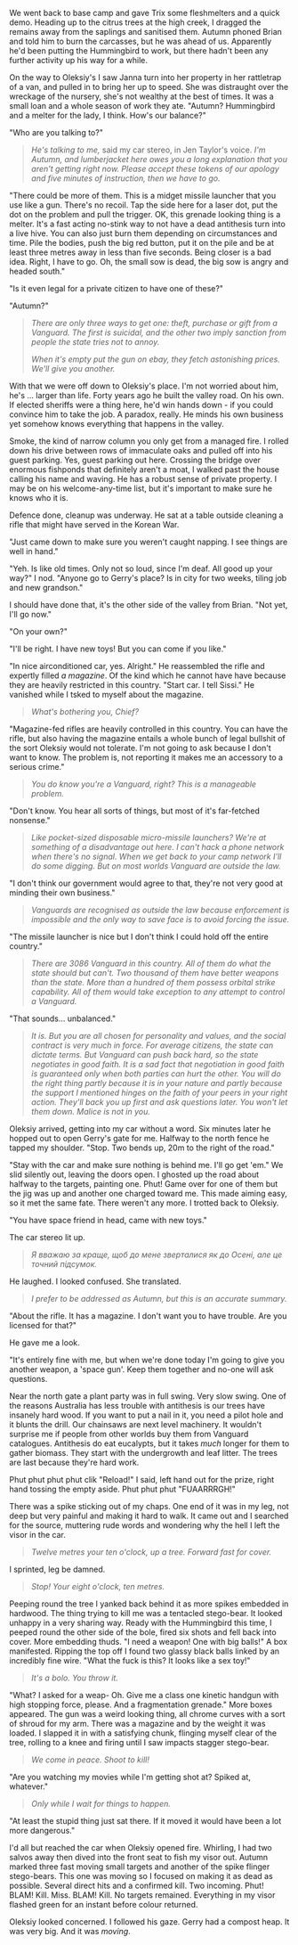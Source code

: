 We went back to base camp and gave Trix some fleshmelters and a quick demo. Heading up to the citrus trees at the high creek, I dragged the remains away from the saplings and sanitised them. Autumn phoned Brian and told him to burn the carcasses, but he was ahead of us. Apparently he'd been putting the Hummingbird to work, but there hadn't been any further activity up his way for a while.

On the way to Oleksiy's I saw Janna turn into her property in her rattletrap of a van, and pulled in to bring her up to speed. She was distraught over the wreckage of the nursery, she's not wealthy at the best of times. It was a small loan and a whole season of work they ate. "Autumn? Hummingbird and a melter for the lady, I think. How's our balance?" 

"Who are you talking to?"

> _He's talking to me,_ said my car stereo, in Jen Taylor's voice. _I'm Autumn, and lumberjacket here owes you a long explanation that you aren't getting right now. Please accept these tokens of our apology and five minutes of instruction, then we have to go._

"There could be more of them. This is a midget missile launcher that you use like a gun. There's no recoil. Tap the side here for a laser dot, put the dot on the problem and pull the trigger. OK, this grenade looking thing is a melter. It's a fast acting no-stink way to not have a dead antithesis turn into a live hive. You can also just burn them depending on circumstances and time. Pile the bodies, push the big red button, put it on the pile and be at least three metres away in less than five seconds. Being closer is a bad idea. Right, I have to go. Oh, the small sow is dead, the big sow is angry and headed south."

"Is it even legal for a private citizen to have one of these?"

"Autumn?"

> _There are only three ways to get one: theft, purchase or gift from a Vanguard. The first is suicidal, and the other two imply sanction from people the state tries not to annoy._
>
> _When it's empty put the gun on ebay, they fetch astonishing prices. We'll give you another._

With that we were off down to Oleksiy's place. I'm not worried about him, he's ... larger than life. Forty years ago he built the valley road. On his own. If elected sheriffs were a thing here, he'd win hands down - if you could convince him to take the job. A paradox, really. He minds his own business yet somehow knows everything that happens in the valley.

Smoke, the kind of narrow column you only get from a managed fire. I rolled down his drive between rows of immaculate oaks and pulled off into his guest parking. Yes, guest parking out here. Crossing the bridge over enormous fishponds that definitely aren't a moat, I walked past the house calling his name and waving. He has a robust sense of private property. I may be on his welcome-any-time list, but it's important to make sure he knows who it is.

Defence done, cleanup was underway. He sat at a table outside cleaning a rifle that might have served in the Korean War.

"Just came down to make sure you weren't caught napping. I see things are well in hand."

"Yeh. Is like old times. Only not so loud, since I'm deaf. All good up your way?" I nod. "Anyone go to Gerry's place? Is in city for two weeks, tiling job and new grandson."

I should have done that, it's the other side of the valley from Brian. "Not yet, I'll go now."

"On your own?"

"I'll be right. I have new toys! But you can come if you like."

"In nice airconditioned car, yes. Alright." He reassembled the rifle and expertly filled _a magazine_. Of the kind which he cannot have have because they are heavily restricted in this country. "Start car. I tell Sissi." He vanished while I tsked to myself about the magazine.

>_What's bothering you, Chief?_

"Magazine-fed rifles are heavily controlled in this country. You can have the rifle, but also having the magazine entails a whole bunch of legal bullshit of the sort Oleksiy would not tolerate. I'm not going to ask because I don't want to know. The problem is, not reporting it makes me an accessory to a serious crime."

> _You do know you're a Vanguard, right? This is a manageable problem._

"Don't know. You hear all sorts of things, but most of it's far-fetched nonsense."

> _Like pocket-sized disposable micro-missile launchers? We're at something of a disadvantage out here. I can't hack a phone network when there's no signal. When we get back to your camp network I'll do some digging. But on most worlds Vanguard are outside the law._

"I don't think our government would agree to that, they're not very good at minding their own business."

> _Vanguards are recognised as outside the law because enforcement is impossible and the only way to save face is to avoid forcing the issue._

"The missile launcher is nice but I don't think I could hold off the entire country."

> _There are 3086 Vanguard in this country. All of them do what the state should but can't. Two thousand of them have better weapons than the state. More than a hundred of them possess orbital strike capability. All of them would take exception to any attempt to control a Vanguard._

"That sounds... unbalanced."

> _It is. But you are all chosen for personality and values, and the social contract is very much in force. For average citizens, the state can dictate terms. But Vanguard can push back hard, so the state negotiates in good faith. It is a sad fact that negotiation in good faith is guaranteed only when both parties can hurt the other. You will do the right thing partly because it is in your nature and partly because the support I mentioned hinges on the faith of your peers in your right action. They'll back you up first and ask questions later. You won't let them down. Malice is not in you._

Oleksiy arrived, getting into my car without a word. Six minutes later he hopped out to open Gerry's gate for me. Halfway to the north fence he tapped my shoulder. "Stop. Two bends up, 20m to the right of the road." 

"Stay with the car and make sure nothing is behind me. I'll go get 'em." We slid silently out, leaving the doors open. I ghosted up the road about halfway to the targets, painting one. Phut! Game over for one of them but the jig was up and another one charged toward me. This made aiming easy, so it met the same fate. There weren't any more. I trotted back to Oleksiy. 

"You have space friend in head, came with new toys."

The car stereo lit up.

> _Я вважаю за краще, щоб до мене зверталися як до Осені, але це точний підсумок._

He laughed. I looked confused. She translated.

> _I prefer to be addressed as Autumn, but this is an accurate summary._

"About the rifle. It has a magazine. I don't want you to have trouble. Are you licensed for that?"

He gave me a look.

"It's entirely fine with me, but when we're done today I'm going to give you another weapon, a 'space gun'. Keep them together and no-one will ask questions.

Near the north gate a plant party was in full swing. Very slow swing. One of the reasons Australia has less trouble with antithesis is our trees have insanely hard wood. If you want to put a nail in it, you need a pilot hole and it blunts the drill. Our chainsaws are next level machinery. It wouldn't surprise me if people from other worlds buy them from Vanguard catalogues. Antithesis do eat eucalypts, but it takes _much_ longer for them to gather biomass. They start with the undergrowth and leaf litter. The trees are last because they're hard work.

Phut phut phut phut clik "Reload!" I said, left hand out for the prize, right hand tossing the empty aside. Phut phut phut "FUAARRRGH!"

There was a spike sticking out of my chaps. One end of it was in my leg, not deep but very painful and making it hard to walk. It came out and I searched for the source, muttering rude words and wondering why the hell I left the visor in the car. 

> _Twelve metres your ten o'clock, up a tree. Forward fast for cover._

I sprinted, leg be damned. 

> _Stop! Your eight o'clock, ten metres._

Peeping round the tree I yanked back behind it as more spikes embedded in hardwood. The thing trying to kill me was a tentacled stego-bear. It looked unhappy in a very sharing way. Ready with the Hummingbird this time, I peeped round the other side of the bole, fired six shots and fell back into cover. More embedding thuds. "I need a weapon! One with big balls!" A box manifested. Ripping the top off I found two glassy black balls linked by an incredibly fine wire. "What the fuck is this? It looks like a sex toy!"

> _It's a bolo. You throw it._

"What? I asked for a weap- Oh. Give me a class one kinetic handgun with high stopping force, please. And a fragmentation grenade." More boxes appeared. The gun was a weird looking thing, all chrome curves with a sort of shroud for my arm. There was a magazine and by the weight it was loaded. I slapped it in with a satisfying chunk, flinging myself clear of the tree, rolling to a knee and firing until I saw impacts stagger stego-bear.

> _We come in peace. Shoot to kill!_

"Are you watching my movies while I'm getting shot at? Spiked at, whatever."

> _Only while I wait for things to happen._

"At least the stupid thing just sat there. If it moved it would have been a lot more dangerous."

I'd all but reached the car when Oleksiy opened fire. Whirling, I had two salvos away then dived into the front seat to fish my visor out. Autumn marked three fast moving small targets and another of the spike flinger stego-bears. This one was moving so I focused on making it as dead as possible. Several direct hits and a confirmed kill. Two incoming. Phut! BLAM! Kill. Miss. BLAM! Kill. No targets remained. Everything in my visor flashed green for an instant before colour returned. 

Oleksiy looked concerned. I followed his gaze. Gerry had a compost heap. It was very big. And it was _moving_.
